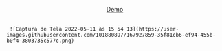 
<div align="center">
     <a href="https://restaurantejs-adrianalatorre.netlify.app/" target="_blank"<div/>Demo</a>
     </div>
     <br/>
     
     ![Captura de Tela 2022-05-11 às 15 54 13](https://user-images.githubusercontent.com/101880897/167927859-35f81cb6-ef94-455b-b0f4-3803735c577c.png)
